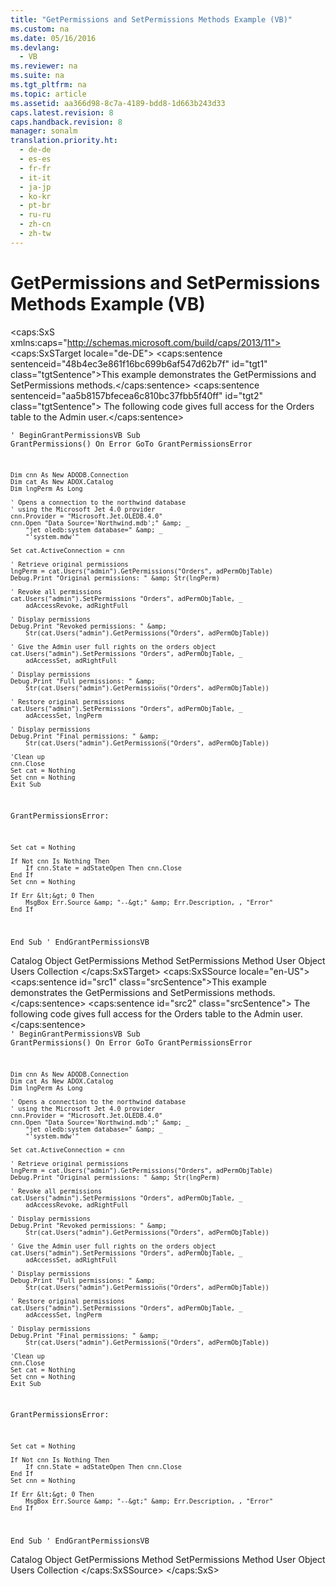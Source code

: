 ```yaml
---
title: "GetPermissions and SetPermissions Methods Example (VB)"
ms.custom: na
ms.date: 05/16/2016
ms.devlang: 
  - VB
ms.reviewer: na
ms.suite: na
ms.tgt_pltfrm: na
ms.topic: article
ms.assetid: aa366d98-8c7a-4189-bdd8-1d663b243d33
caps.latest.revision: 8
caps.handback.revision: 8
manager: sonalm
translation.priority.ht: 
  - de-de
  - es-es
  - fr-fr
  - it-it
  - ja-jp
  - ko-kr
  - pt-br
  - ru-ru
  - zh-cn
  - zh-tw
---
```

# GetPermissions and SetPermissions Methods Example (VB)
<?xml version="1.0" encoding="utf-8"?>
<caps:SxS xmlns:caps="http://schemas.microsoft.com/build/caps/2013/11">
  <caps:SxSTarget locale="de-DE">
    <developerReferenceWithoutSyntaxDocument xsi:schemaLocation="http://ddue.schemas.microsoft.com/authoring/2003/5 http://dduestorage.blob.core.windows.net/ddueschema/developer.xsd" xmlns="http://ddue.schemas.microsoft.com/authoring/2003/5" xmlns:xlink="http://www.w3.org/1999/xlink" xmlns:xsi="http://www.w3.org/2001/XMLSchema-instance">
      <introduction>
        <para>
          <caps:sentence sentenceid="48b4ec3e861f16bc699b6af547d62b7f" id="tgt1" class="tgtSentence">This example demonstrates the <legacyLink xlink:href="df201c1f-c76a-465d-98f0-83b7fc36e6e3">GetPermissions</legacyLink> and <legacyLink xlink:href="b7f925d7-b05c-4376-bb49-f8d2c17b8b24">SetPermissions</legacyLink> methods.</caps:sentence>
          <caps:sentence sentenceid="aa5b8157bfecea6c810bc37fbb5f40ff" id="tgt2" class="tgtSentence"> The following code gives full access for the Orders table to the Admin user.</caps:sentence>
        </para>
      </introduction>
      <section>
        <content>
          <code>' BeginGrantPermissionsVB
Sub GrantPermissions()
    On Error GoTo GrantPermissionsError
    
    Dim cnn As New ADODB.Connection
    Dim cat As New ADOX.Catalog
    Dim lngPerm As Long

    ' Opens a connection to the northwind database
    ' using the Microsoft Jet 4.0 provider
    cnn.Provider = "Microsoft.Jet.OLEDB.4.0"
    cnn.Open "Data Source='Northwind.mdb';" &amp; _
        "jet oledb:system database=" &amp; _
        "'system.mdw'"

    Set cat.ActiveConnection = cnn

    ' Retrieve original permissions
    lngPerm = cat.Users("admin").GetPermissions("Orders", adPermObjTable)
    Debug.Print "Original permissions: " &amp; Str(lngPerm)
    
    ' Revoke all permissions
    cat.Users("admin").SetPermissions "Orders", adPermObjTable, _
        adAccessRevoke, adRightFull
    
    ' Display permissions
    Debug.Print "Revoked permissions: " &amp; _
        Str(cat.Users("admin").GetPermissions("Orders", adPermObjTable))
    
    ' Give the Admin user full rights on the orders object
    cat.Users("admin").SetPermissions "Orders", adPermObjTable, _
        adAccessSet, adRightFull

    ' Display permissions
    Debug.Print "Full permissions: " &amp; _
        Str(cat.Users("admin").GetPermissions("Orders", adPermObjTable))

    ' Restore original permissions
    cat.Users("admin").SetPermissions "Orders", adPermObjTable, _
        adAccessSet, lngPerm

    ' Display permissions
    Debug.Print "Final permissions: " &amp; _
        Str(cat.Users("admin").GetPermissions("Orders", adPermObjTable))
    
    'Clean up
    cnn.Close
    Set cat = Nothing
    Set cnn = Nothing
    Exit Sub
    
GrantPermissionsError:
    
    Set cat = Nothing
    
    If Not cnn Is Nothing Then
        If cnn.State = adStateOpen Then cnn.Close
    End If
    Set cnn = Nothing
    
    If Err &lt;&gt; 0 Then
        MsgBox Err.Source &amp; "--&gt;" &amp; Err.Description, , "Error"
    End If
    
End Sub
' EndGrantPermissionsVB</code>
        </content>
      </section>
      <relatedTopics>
        <link xlink:href="bb651639-a488-4e38-b6de-0ed99fa4dd92">Catalog Object</link>
        <link xlink:href="df201c1f-c76a-465d-98f0-83b7fc36e6e3">GetPermissions Method</link>
        <link xlink:href="b7f925d7-b05c-4376-bb49-f8d2c17b8b24">SetPermissions Method</link>
        <link xlink:href="f68e32ce-ef7c-407d-bdb5-d280947ae0e2">User Object</link>
        <link xlink:href="0a30fa74-6f10-4410-bd70-882e7c43cd46">Users Collection</link>
      </relatedTopics>
    </developerReferenceWithoutSyntaxDocument>
  </caps:SxSTarget>
  <caps:SxSSource locale="en-US">
    <developerReferenceWithoutSyntaxDocument xsi:schemaLocation="http://ddue.schemas.microsoft.com/authoring/2003/5 http://dduestorage.blob.core.windows.net/ddueschema/developer.xsd" xmlns="http://ddue.schemas.microsoft.com/authoring/2003/5" xmlns:xlink="http://www.w3.org/1999/xlink" xmlns:xsi="http://www.w3.org/2001/XMLSchema-instance">
      <introduction>
        <para>
          <caps:sentence id="src1" class="srcSentence">This example demonstrates the <legacyLink xlink:href="df201c1f-c76a-465d-98f0-83b7fc36e6e3">GetPermissions</legacyLink> and <legacyLink xlink:href="b7f925d7-b05c-4376-bb49-f8d2c17b8b24">SetPermissions</legacyLink> methods.</caps:sentence>
          <caps:sentence id="src2" class="srcSentence"> The following code gives full access for the Orders table to the Admin user.</caps:sentence>
        </para>
      </introduction>
      <section>
        <content>
          <code>' BeginGrantPermissionsVB
Sub GrantPermissions()
    On Error GoTo GrantPermissionsError
    
    Dim cnn As New ADODB.Connection
    Dim cat As New ADOX.Catalog
    Dim lngPerm As Long

    ' Opens a connection to the northwind database
    ' using the Microsoft Jet 4.0 provider
    cnn.Provider = "Microsoft.Jet.OLEDB.4.0"
    cnn.Open "Data Source='Northwind.mdb';" &amp; _
        "jet oledb:system database=" &amp; _
        "'system.mdw'"

    Set cat.ActiveConnection = cnn

    ' Retrieve original permissions
    lngPerm = cat.Users("admin").GetPermissions("Orders", adPermObjTable)
    Debug.Print "Original permissions: " &amp; Str(lngPerm)
    
    ' Revoke all permissions
    cat.Users("admin").SetPermissions "Orders", adPermObjTable, _
        adAccessRevoke, adRightFull
    
    ' Display permissions
    Debug.Print "Revoked permissions: " &amp; _
        Str(cat.Users("admin").GetPermissions("Orders", adPermObjTable))
    
    ' Give the Admin user full rights on the orders object
    cat.Users("admin").SetPermissions "Orders", adPermObjTable, _
        adAccessSet, adRightFull

    ' Display permissions
    Debug.Print "Full permissions: " &amp; _
        Str(cat.Users("admin").GetPermissions("Orders", adPermObjTable))

    ' Restore original permissions
    cat.Users("admin").SetPermissions "Orders", adPermObjTable, _
        adAccessSet, lngPerm

    ' Display permissions
    Debug.Print "Final permissions: " &amp; _
        Str(cat.Users("admin").GetPermissions("Orders", adPermObjTable))
    
    'Clean up
    cnn.Close
    Set cat = Nothing
    Set cnn = Nothing
    Exit Sub
    
GrantPermissionsError:
    
    Set cat = Nothing
    
    If Not cnn Is Nothing Then
        If cnn.State = adStateOpen Then cnn.Close
    End If
    Set cnn = Nothing
    
    If Err &lt;&gt; 0 Then
        MsgBox Err.Source &amp; "--&gt;" &amp; Err.Description, , "Error"
    End If
    
End Sub
' EndGrantPermissionsVB</code>
        </content>
      </section>
      <relatedTopics>
        <link xlink:href="bb651639-a488-4e38-b6de-0ed99fa4dd92">Catalog Object</link>
        <link xlink:href="df201c1f-c76a-465d-98f0-83b7fc36e6e3">GetPermissions Method</link>
        <link xlink:href="b7f925d7-b05c-4376-bb49-f8d2c17b8b24">SetPermissions Method</link>
        <link xlink:href="f68e32ce-ef7c-407d-bdb5-d280947ae0e2">User Object</link>
        <link xlink:href="0a30fa74-6f10-4410-bd70-882e7c43cd46">Users Collection</link>
      </relatedTopics>
    </developerReferenceWithoutSyntaxDocument>
  </caps:SxSSource>
</caps:SxS>